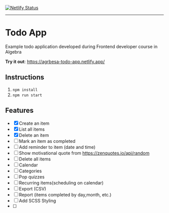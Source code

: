 [![Netlify Status](https://api.netlify.com/api/v1/badges/00580dbf-cad3-4e0e-9e89-ce73a471692e/deploy-status)](https://app.netlify.com/sites/agrbesa-todo-app/deploys)

---

# Todo App

Example todo application developed during Frontend developer course in Algebra

**Try it out**: https://agrbesa-todo-app.netlify.app/

## Instructions

1. `npm install`
2. `npm run start`

## Features

- [x] Create an item
- [x] List all items
- [x] Delete an item
- [ ] Mark an item as completed
- [ ] Add reminder to item (date and time)
- [ ] Show motivational quote from https://zenquotes.io/api/random
- [ ] Delete all items
- [ ] Calendar
- [ ] Categories
- [ ] Pop quizzes
- [ ] Recurring items(scheduling on calendar)
- [ ] Export (CSV)
- [ ] Report (items completed by day,month, etc.)
- [ ] Add SCSS Styling
- [ ]
